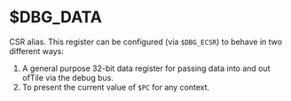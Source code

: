 # $DBG_DATA

CSR alias. This register can be configured (via `$DBG_ECSR`) to behave
in two different ways:

1.  A general purpose 32-bit data register for passing data into and
    out ofTile via the debug bus.
2.  To present the current value of `$PC` for any context.
